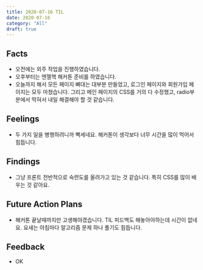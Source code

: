 ```yaml
---
title: 2020-07-16 TIL
date: 2020-07-16
category: "All"
draft: true
---
```


## Facts

- 오전에는 외주 작업을 진행하였습니다.
- 오후부터는 엔젤핵 해커톤 준비를 하였습니다.
- 오늘까지 해서 모든 페이지 뼈대는 대부분 만들었고, 로그인 페이지와 회원가입 페이지는 모두 마쳤습니다. 그리고 메인 페이지의 CSS를 거의 다 수정했고, radio부분에서 막혀서 내일 해결해야 할 것 같습니다.

## Feelings

- 두 가지 일을 병행하려니까 빡세네요. 해커톤이 생각보다 너무 시간을 많이 먹어서 힘듭니다.

## Findings

- 그냥 프론트 전반적으로 숙련도를 올려가고 있는 것 같습니다. 특히 CSS를 많이 배우는 것 같아요.

## Future Action Plans

- 해커톤 끝날때까지만 고생해야겠습니다. TIL 피드백도 해놓아야하는데 시간이 없네요. 요새는 아침마다 알고리즘 문제 하나 풀기도 힘듭니다.

## Feedback

- OK
